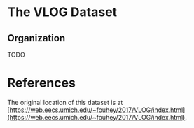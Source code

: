 # The VLOG Dataset


## Organization

TODO

# References
The original location of this dataset is at
[https://web.eecs.umich.edu/~fouhey/2017/VLOG/index.html](https://web.eecs.umich.edu/~fouhey/2017/VLOG/index.html).